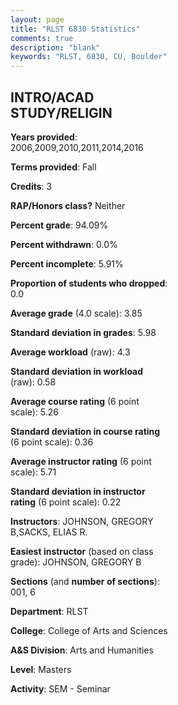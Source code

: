 ```yaml
---
layout: page
title: "RLST 6830 Statistics"
comments: true
description: "blank"
keywords: "RLST, 6830, CU, Boulder"
--- 
```

<head>
<script src="https://ajax.googleapis.com/ajax/libs/jquery/2.1.3/jquery.min.js"></script>
<script src="https://dl.dropboxusercontent.com/s/pc42nxpaw1ea4o9/highcharts.js?dl=0"></script>
<!-- <script src="../assets/js/highcharts.js"></script> -->
<style type="text/css">@font-face {
	font-family: "Bebas Neue";
	src: url(https://www.filehosting.org/file/details/544349/BebasNeue%20Regular.otf) format("opentype");
	}
	h1.Bebas { 
		font-family: "Bebas Neue", Verdana, Tahoma;
	}
</style>
</head>
<body>
	<div id="container" style="float: right; width: 45%; height: 88%; margin-left: 2.5%; margin-right: 2.5%;"></div>
	<script language="JavaScript">
		$(document).ready(function() {
		var chart = {type: 'column'};
		var title = {text: 'Grade Distribution'};
		var xAxis = {categories: ['A','B','C','D','F'],crosshair: true};
		var yAxis = {min: 0,title: {text: 'Percentage'}};
		var tooltip = {headerFormat: '<center><b><span style="font-size:20px">{point.key}</span></b></center>',
		               pointFormat: '<td style="padding:0"><b>{point.y:.1f}%</b></td>',
		               footerFormat: '</table>',shared: true,useHTML: true};
		var plotOptions = {column: {pointPadding: 0.0,borderWidth: 0}};  
		var credits = {enabled: false};var series= [{name: 'Percent',data: [93.33,6.67,0.0,0.0,0.0,]}];
		var json = {};
		json.chart = chart;
		json.title = title;
		json.tooltip = tooltip;
		json.xAxis = xAxis;
		json.yAxis = yAxis;  
		json.series = series;
		json.plotOptions = plotOptions;  
		json.credits = credits;
		$('#container').highcharts(json);
	});
	</script>
</body>
			   
## INTRO/ACAD STUDY/RELIGIN

**Years provided**: 2006,2009,2010,2011,2014,2016

**Terms provided**: Fall

**Credits**: 3

**RAP/Honors class?** Neither

**Percent grade**: 94.09%

**Percent withdrawn**: 0.0%

**Percent incomplete**: 5.91%

**Proportion of students who dropped**: 0.0

**Average grade** (4.0 scale): 3.85

**Standard deviation in grades**: 5.98

**Average workload** (raw): 4.3

**Standard deviation in workload** (raw): 0.58

**Average course rating** (6 point scale): 5.26

**Standard deviation in course rating** (6 point scale): 0.36

**Average instructor rating** (6 point scale): 5.71

**Standard deviation in instructor rating** (6 point scale): 0.22

**Instructors**: JOHNSON, GREGORY B,SACKS, ELIAS R.

**Easiest instructor** (based on class grade): JOHNSON, GREGORY B

**Sections** (and **number of sections**): 001, 6

**Department**: RLST

**College**: College of Arts and Sciences

**A&S Division**: Arts and Humanities

**Level**: Masters

**Activity**: SEM - Seminar